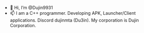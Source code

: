 - 👋 Hi, I’m @Dujin9931
- 📫 I am a C++ programmer. Developing APK, Launcher/Client applications. Discord dujinmta (Du3in). My corporation is Dujin Corporation.

<!---
Dujin9931/Dujin9931 is a ✨ special ✨ repository because its `README.md` (this file) appears on your GitHub profile.
You can click the Preview link to take a look at your changes.
--->
